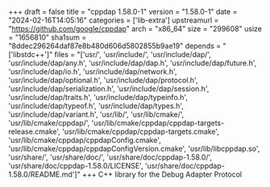 +++
draft = false
title = "cppdap 1.58.0-1"
version = "1.58.0-1"
date = "2024-02-16T14:05:16"
categories = ['lib-extra']
upstreamurl = "https://github.com/google/cppdap"
arch = "x86_64"
size = "299608"
usize = "1656810"
sha1sum = "8ddec296264daf87e8b480d606d5802855b9ae19"
depends = "['libstdc++']"
files = "['usr/', 'usr/include/', 'usr/include/dap/', 'usr/include/dap/any.h', 'usr/include/dap/dap.h', 'usr/include/dap/future.h', 'usr/include/dap/io.h', 'usr/include/dap/network.h', 'usr/include/dap/optional.h', 'usr/include/dap/protocol.h', 'usr/include/dap/serialization.h', 'usr/include/dap/session.h', 'usr/include/dap/traits.h', 'usr/include/dap/typeinfo.h', 'usr/include/dap/typeof.h', 'usr/include/dap/types.h', 'usr/include/dap/variant.h', 'usr/lib/', 'usr/lib/cmake/', 'usr/lib/cmake/cppdap/', 'usr/lib/cmake/cppdap/cppdap-targets-release.cmake', 'usr/lib/cmake/cppdap/cppdap-targets.cmake', 'usr/lib/cmake/cppdap/cppdapConfig.cmake', 'usr/lib/cmake/cppdap/cppdapConfigVersion.cmake', 'usr/lib/libcppdap.so', 'usr/share/', 'usr/share/doc/', 'usr/share/doc/cppdap-1.58.0/', 'usr/share/doc/cppdap-1.58.0/LICENSE', 'usr/share/doc/cppdap-1.58.0/README.md']"
+++
C++ library for the Debug Adapter Protocol
